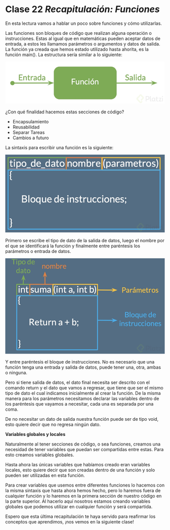 # Clase 22 _Recapitulación: Funciones_

En esta lectura vamos a hablar un poco sobre funciones y cómo utilizarlas.

Las funciones son bloques de código que realizan alguna operación o
instrucciones. Estas al igual que en matemáticas pueden aceptar datos de
entrada, a estos les llamamos parámetros o argumentos y datos de salida. La
función ya creada que hemos estado utilizado hasta ahorita, es la función
main(). La estructura sería similar a lo siguiente:

![src/programacionEstructurada_56.png](../src/programacionEstructurada_56.png)

¿Con qué finalidad hacemos estas secciones de código?

- Encapsulamiento
- Reusabilidad
- Separar Tareas
- Cambios a futuro

La sintaxis para escribir una función es la siguiente:

![src/programacionEstructurada_57.png](../src/programacionEstructurada_57.png)

Primero se escribe el tipo de dato de la salida de datos, luego el nombre por el
que se identificará la función y finalmente entre paréntesis los parámetros o
entrada de datos.

![src/programacionEstructurada_58.png](../src/programacionEstructurada_58.png)

Y entre paréntesis el bloque de instrucciones. No es necesario que una función
tenga una entrada y salida de datos, puede tener una, otra, ambas o ninguna.

Pero si tiene salida de datos, el dato final necesita ser descrito con el
comando return y el dato que vamos a regresar, que tiene que ser el mismo tipo
de dato el cual indicamos inicialmente al crear la función. De la misma manera
para los parámetros necesitamos declarar las variables dentro de los paréntesis
que vayamos a necesitar, cada una es separada por una coma.

De no necesitar un dato de salida nuestra función puede ser de tipo void, esto
quiere decir que no regresa ningún dato.

**Variables globales y locales**

Naturalmente al tener secciones de código, o sea funciones, creamos una
necesidad de tener variables que puedan ser compartidas entre estas. Para esto
creamos variables globales.

Hasta ahora las únicas variables que habíamos creado eran variables locales,
esto quiere decir que son creadas dentro de una función y solo pueden ser
utilizadas en esta función.

Para crear variables que usemos entre diferentes funciones lo hacemos con la
misma sintaxis que hasta ahora hemos hecho, pero lo haremos fuera de cualquier
función y lo haremos en la primera sección de nuestro código en la parte
superior. Al hacerlo aquí nosotros estamos creando variables globales que
podemos utilizar en cualquier función y será compartida.

Espero que esta última recapitulación te haya servido para reafirmar los
conceptos que aprendimos, ¡nos vemos en la siguiente clase!
